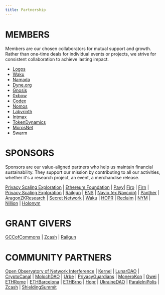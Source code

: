 ```yaml
---
title: Partnership
---
```


# MEMBERS

Members are our chosen collaborators for mutual support and growth. 
Rather than one-time deals for individual events or projects, we strive for consistent collaboration to achieve lasting impact.

- [Logos](https://logos.co/)
- [Waku](https://waku.org) 
- [Namada](https://namada.net/)
- [Dyne.org](https://dyne.org/)
- [Gnosis](https://www.gnosis.io/)
- [0xbow](https://www.0xbow.io/)
- [Codex](http://codex.storage) 
- [Nomos](http://nomos.tech)
- [Labyrinth](https://www.labyrinth.technology/)
- [Intmax](https://www.intmax.io/)
- [TokenDynamics](https://tokendynamics.xyz/)
- [MorosNet](https://morosnet.com/)
- [Swarm](https://www.ethswarm.org/)

# SPONSORS

Sponsors are our value-aligned partners who help us maintain financial sustainability. They support our mission by contributing to all our activities, whether it's a research project, an event, a merchandise release.

[Privacy Scaling Exploration](https://pse.dev/) | [Ethereum Foundation](https://ethereum.org/) | [Payy](https://polybaselabs.com/)| [Firo](https://firo.org/) | [Firn](https://firn.cash/) | [Privacy Scaling Exploration](https://pse.dev/) | [Railgun](https://railgun.org/) | [ENS](https://ensdao.org/) | [Navio (ex Navcoin)](https://x.com/navio_official) | [Panther](https://www.pantherprotocol.io/) | [AragonZKResearch](https://research.aragon.org/) | [Secret Network](https://scrt.network) | [Waku](http://waku.org) | [HOPR](http://hoprnet.org) | [Reclaim](https://www.reclaimprotocol.org) | [NYM](http://nymtech.net) | [Nillion](https://nillion.com/) | [Holonym](https://holonym.id/) 

# GRANT GIVERS

[GCCofCommons](https://www.gccofficial.org/en) | [Zcash](https://z.cash/) | [Railgun](https://railgun.org/)

# COMMUNITY PARTNERS

[Open Observatory of Network Interference](https://ooni.org/) | [Kernel](https://kernel.community/) | [LunarDAO](https://lunardao.net/) | [CryptoCanal](https://lu.ma/cryptocanal) | [MolochDAO](https://molochdao.com/) | [Urbe](https://linktr.ee/urbe.eth) | [PrivacyGuardians](http://privacyguardians.io/) | [MoneroKon](https://monerokon.org/) | [Gwei](https://gwei.cz/) | [ETHRome](https://www.ethrome.org) | [ETHBarcelona](https://www.ethbarcelona.com/) | [ETHBrno](https://ethbrno.cz/) | [Hopr](https://hoprnet.org/) | [UkraineDAO](https://ukrainedao.love/) | [ParalelniPolis](https://www.paralelnipolis.cz/en/) | [Zcash](https://z.cash/) | [ShieldingSummit](https://shieldingsummit.org/) 

